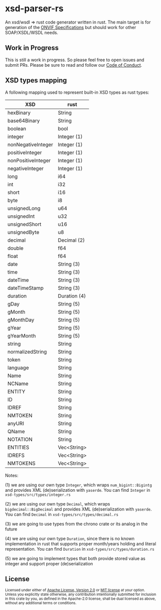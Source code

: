 # xsd-parser-rs
An xsd/wsdl => rust code generator written in rust. The main target is for generation of the [ONVIF Specifications](https://www.onvif.org/) but should work for other SOAP/XSDL/WSDL needs.

## Work in Progress
This is still a work in progress.  So please feel free to open issues and submit PRs. Please be sure to read and follow our [Code of Conduct](/CODE_OF_CONDUCT.md).

## XSD types mapping

A following mapping used to represent built-in XSD types as rust types:

|XSD               |rust         |
|------------------|-------------|
|hexBinary         |String       | 
|base64Binary      |String       |
|boolean           |bool         |
|integer           |Integer (1)  |
|nonNegativeInteger|Integer (1)  |
|positiveInteger   |Integer (1)  |
|nonPositiveInteger|Integer (1)  |
|negativeInteger   |Integer (1)  |
|long              |i64          |
|int               |i32          |
|short             |i16          |
|byte              |i8           |
|unsignedLong      |u64          |
|unsignedInt       |u32          |
|unsignedShort     |u16          |
|unsignedByte      |u8           |
|decimal           |Decimal (2)  |
|double            |f64          |
|float             |f64          |
|date              |String (3)   |
|time              |String (3)   |
|dateTime          |String (3)   |
|dateTimeStamp     |String (3)   |
|duration          |Duration (4) |
|gDay              |String (5)   |
|gMonth            |String (5)   |
|gMonthDay         |String (5)   |
|gYear             |String (5)   |
|gYearMonth        |String (5)   |
|string            |String       |
|normalizedString  |String       |
|token             |String       |
|language          |String       |
|Name              |String       |
|NCName            |String       |
|ENTITY            |String       |
|ID                |String       |
|IDREF             |String       |
|NMTOKEN           |String       |
|anyURI            |String       |
|QName             |String       |
|NOTATION          |String       |
|ENTITIES          |Vec\<String\>|
|IDREFS            |Vec\<String\>|
|NMTOKENS          |Vec\<String\>|

Notes:

(1) we are using our own type `Integer`, which wraps `num_bigint::Bigintg` and provides 
XML (de)serialization with `yaserde`. You can find `Integer` in `xsd-types/src/types/integer.rs`

(2) we are using our own type `Decimal`, which wraps `bigdecimal::BigDecimal` and provides 
XML (de)serialization with `yaserde`. You can find `Decimal` in `xsd-types/src/types/decimal.rs`

(3) we are going to use types from the chrono crate or its analog in the future

(4) we are using our own type `Duration`, since there is no known implementation
in rust that supports proper month/years holding and literal representation. You can find
`Duration` in `xsd-types/src/types/duration.rs`

(5) we are going to implement types that both provide stored value as integer and
support proper (de)serialization

## License

<sup>
Licensed under either of <a href="LICENSE-APACHE">Apache License, Version
2.0</a> or <a href="LICENSE-MIT">MIT license</a> at your option.
</sup>

<br/>

<sub>
Unless you explicitly state otherwise, any contribution intentionally submitted
for inclusion in this crate by you, as defined in the Apache-2.0 license, shall
be dual licensed as above, without any additional terms or conditions.
</sub>
